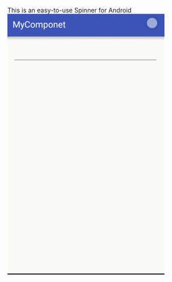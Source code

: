 This is an easy-to-use Spinner for Android
<img src="https://github.com/yeleaveszi/JJYSpinner/blob/master/GIF.gif">
